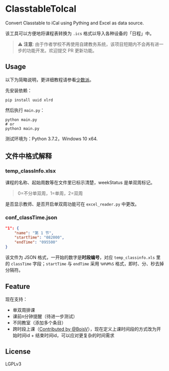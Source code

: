 # ClasstableToIcal
Convert Classtable to iCal using Pything and Excel as data source.

该工具可以方便地将课程表转换为 `.ics` 格式以导入各种设备的「日程」中。

> :warning: **注意**: 由于作者学校不再使用自建教务系统，该项目短期内不会再有进一步的功能开发。欢迎提交 PR 更新功能。

## Usage

以下为简略说明，更详细教程请参看[少数派](https://sspai.com/post/59694)。

先安装依赖：

```shell
pip install uuid xlrd 
```

然后执行 `main.py`：

```shell
python main.py
# or
python3 main.py
```

测试环境为：Python 3.7.2，Windows 10 x64.

## 文件中格式解释

### temp_classInfo.xlsx

课程的名称、起始周数等在文件里已标示清楚，weekStatus 是单双周标记。

> 0=不分单双周，1=单周，2=双周

是否显示教师、是否开启单双周功能可在 `excel_reader.py` 中更改。

### conf_classTime.json

```json
"1": {
    "name": "第 1 节", 
    "startTime": "082000",
    "endTime": "095500"
}
```

该文件为 JSON 格式，一开始的数字是**时段编号**，对应 `temp_classinfo.xls` 里的 `classTime` 字段；`startTime` 与 `endTime` 采用 `%H%M%S` 格式，即时、分、秒去掉分隔符。

## Feature

现在支持：

- 单双周排课
- 课前n分钟提醒（待进一步测试）
- 不同教室（添加多个条目）
- 跨时段上课（[Contributed by @BoisV](https://github.com/SunsetYe66/ClasstableToIcal/pull/4)），现在定义上课时间段的方式改为开始时间id + 结束时间id，可以应对更复杂的时间需求

## License

LGPLv3
